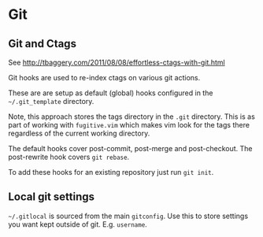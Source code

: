 # Git

## Git and Ctags

See <http://tbaggery.com/2011/08/08/effortless-ctags-with-git.html>

Git hooks are used to re-index ctags on various git actions. 

These are are setup as default (global) hooks configured in the `~/.git_template` directory.

Note, this approach stores the tags directory in the `.git` directory. This is as part of working with `fugitive.vim` which makes vim look for the tags there regardless of the current working directory.

The default hooks cover post-commit, post-merge and post-checkout.  The post-rewrite hook covers `git rebase`.

To add these hooks for an existing repository just run `git init`.

## Local git settings

`~/.gitlocal` is sourced from the  main `gitconfig`. Use this to store settings you want kept outside of git. E.g. `username`.
